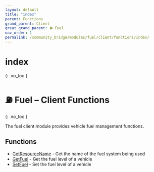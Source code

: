 ```yaml
---
layout: default
title: "index"
parent: Functions
grand_parent: Client
great_grand_parent: ⛽ Fuel
nav_order: 1
permalink: /community_bridge/modules/fuel/client/functions/index/
---
```


# index
{: .no_toc }

# ⛽ Fuel – Client Functions
{: .no_toc }

The fuel client module provides vehicle fuel management functions.

## Functions

- [GetResourceName](GetResourceName.md) - Get the name of the fuel system being used
- [GetFuel](GetFuel.md) - Get the fuel level of a vehicle  
- [SetFuel](SetFuel.md) - Set the fuel level of a vehicle